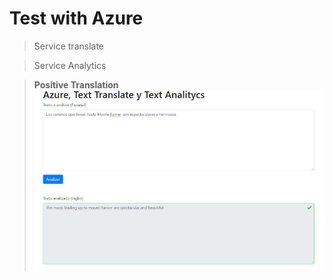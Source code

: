 # Test with Azure

> Service translate

> Service Analytics


> <b>Positive Translation</b>
![Screenshot](cpos.png) 

